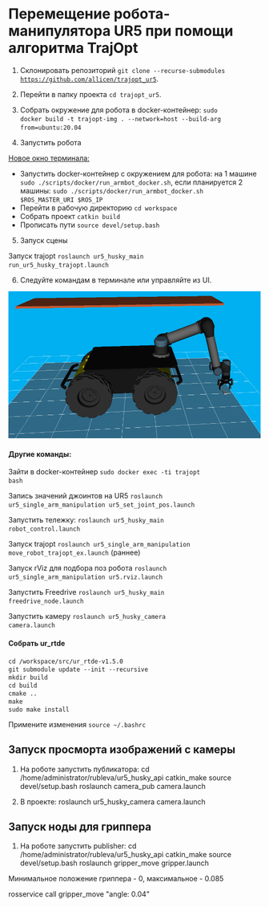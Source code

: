 # Перемещение робота-манипулятора UR5 при помощи алгоритма TrajOpt

1. Склонировать репозиторий <code>git clone --recurse-submodules https://github.com/allicen/trajopt_ur5</code>.

2. Перейти в папку проекта <code>cd trajopt_ur5</code>.

3. Собрать окружение для робота в docker-контейнер: <code>sudo docker build -t trajopt-img . --network=host --build-arg from=ubuntu:20.04</code>


4. Запустить робота

<u>Новое окно терминала:</u>

- Запустить docker-контейнер с окружением для робота: на 1 машине <code>sudo ./scripts/docker/run_armbot_docker.sh</code>, если планируется 2 машины: <code>sudo ./scripts/docker/run_armbot_docker.sh $ROS_MASTER_URI $ROS_IP</code>
- Перейти в рабочую директорию <code>cd workspace</code>
- Собрать проект <code>catkin build</code>
- Прописать пути <code>source devel/setup.bash</code>

5. Запуск сцены

Запуск trajopt <code>roslaunch ur5_husky_main run_ur5_husky_trajopt.launch</code>

6. Следуйте командам в терминале или управляйте из UI.

<img src="media/image.png" />


#### Другие команды:

Зайти в docker-контейнер <code>sudo docker exec -ti trajopt bash</code>

Запись значений джоинтов на UR5 <code>roslaunch ur5_single_arm_manipulation ur5_set_joint_pos.launch</code>

Запустить тележку: <code>roslaunch ur5_husky_main robot_control.launch</code>

Запуск trajopt <code>roslaunch ur5_single_arm_manipulation move_robot_trajopt_ex.launch</code> (раннее)

Запуск rViz для подбора поз робота  <code>roslaunch ur5_single_arm_manipulation ur5.rviz.launch</code>

Запустить Freedrive <code>roslaunch ur5_husky_main freedrive_node.launch</code>

Запустить камеру <code>roslaunch ur5_husky_camera camera.launch</code>

#### Собрать ur_rtde
<pre><code>cd /workspace/src/ur_rtde-v1.5.0
git submodule update --init --recursive
mkdir build
cd build
cmake ..
make
sudo make install</code></pre>

Примените изменения <code>source ~/.bashrc</code>


## Запуск просморта изображений с камеры

1) На роботе запустить публикатора:
cd /home/administrator/rubleva/ur5_husky_api
catkin_make
source devel/setup.bash
roslaunch camera_pub camera.launch

2) В проекте:
roslaunch ur5_husky_camera camera.launch

## Запуск ноды для гриппера

1) На роботе запустить publisher:
cd /home/administrator/rubleva/ur5_husky_api
catkin_make
source devel/setup.bash
roslaunch gripper_move gripper.launch

Минимальное положение гриппера - 0, максимальное - 0.085

rosservice call gripper_move "angle: 0.04"

